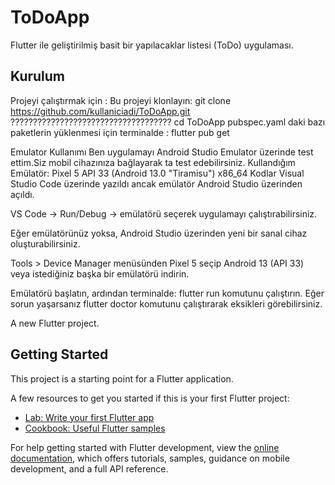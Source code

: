 # ToDoApp

Flutter ile geliştirilmiş basit bir yapılacaklar listesi (ToDo) uygulaması.

## Kurulum

Projeyi çalıştırmak için :
 Bu projeyi klonlayın:
   git clone https://github.com/kullaniciadi/ToDoApp.git          ????????????????????????????????????
   cd ToDoApp
 pubspec.yaml daki  bazı paketlerin yüklenmesi için terminalde :
 flutter pub get

Emulator Kullanımı 
Ben uygulamayı Android Studio Emulator üzerinde test ettim.Siz mobil cihazınıza bağlayarak ta test edebilirsiniz.
Kullandığım Emülatör: Pixel 5 API 33 (Android 13.0 "Tiramisu") x86_64
Kodlar Visual Studio Code üzerinde yazıldı ancak emülatör Android Studio üzerinden açıldı.

VS Code → Run/Debug → emülatörü seçerek uygulamayı çalıştırabilirsiniz.

Eğer emülatörünüz yoksa, Android Studio üzerinden yeni bir sanal cihaz oluşturabilirsiniz.

Tools > Device Manager menüsünden Pixel 5 seçip Android 13 (API 33) veya istediğiniz başka bir emülatörü  indirin.

Emülatörü başlatın, ardından terminalde:
flutter run 
komutunu çalıştırın. 
Eğer sorun yaşarsanız flutter doctor komutunu çalıştırarak eksikleri görebilirsiniz.





A new Flutter project.

## Getting Started

This project is a starting point for a Flutter application.

A few resources to get you started if this is your first Flutter project:

- [Lab: Write your first Flutter app](https://docs.flutter.dev/get-started/codelab)
- [Cookbook: Useful Flutter samples](https://docs.flutter.dev/cookbook)

For help getting started with Flutter development, view the
[online documentation](https://docs.flutter.dev/), which offers tutorials,
samples, guidance on mobile development, and a full API reference.
